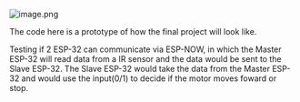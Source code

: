 ![image.png](attachment:ef8047ee-44a6-45ea-99a5-8421b222b583:image.png)

The code here is a prototype of how the final project will look like.

Testing if 2 ESP-32 can communicate via ESP-NOW, in which the Master ESP-32 will read data from a IR sensor and the data would be sent to the Slave ESP-32.
The Slave ESP-32 would take the data from the Master ESP-32 and would use the input(0/1) to decide if the motor moves foward or stop. 
